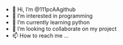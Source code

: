 - 👋 Hi, I’m @111pcAAgithub
- 👀 I’m interested in programming
- 🌱 I’m currently learning python 
- 💞️ I’m looking to collaborate on my project 
- 📫 How to reach me ...

<!---
111pcAAgithub/111pcAAgithub is a ✨ special ✨ repository because its `README.md` (this file) appears on your GitHub profile.
You can click the Preview link to take a look at your changes.
--->
